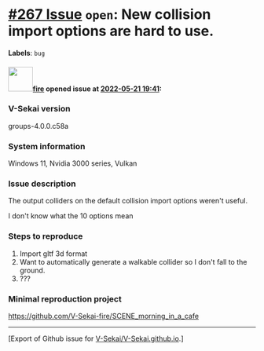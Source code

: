 # [\#267 Issue](https://github.com/V-Sekai/V-Sekai.github.io/issues/267) `open`: New collision import options are hard to use.
**Labels**: `bug`


#### <img src="https://avatars.githubusercontent.com/u/32321?u=c2e06a3d2b49a467aa907e54aa259516440267cc&v=4" width="50">[fire](https://github.com/fire) opened issue at [2022-05-21 19:41](https://github.com/V-Sekai/V-Sekai.github.io/issues/267):

### V-Sekai version

groups-4.0.0.c58a

### System information

Windows 11, Nvidia 3000 series, Vulkan

### Issue description

The output colliders on the default collision import options weren't useful.

I don't know what the 10 options mean

### Steps to reproduce

1. Import gltf 3d format
2. Want to automatically generate a walkable collider so I don't fall to the ground.
3. ???

### Minimal reproduction project

https://github.com/V-Sekai-fire/SCENE_morning_in_a_cafe




-------------------------------------------------------------------------------



[Export of Github issue for [V-Sekai/V-Sekai.github.io](https://github.com/V-Sekai/V-Sekai.github.io).]
